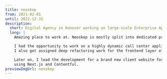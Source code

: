 ```yaml
---
title: neoskop
from: 2021-02-01
until: 2022-12-31
description:
  short: Digital Agency in Hanover working on large-scale Enterprise Applications
  long: |
    Amazing place to work at. Neoskop is mostly split into dedicated project teams that are very specialized in fulfilling their client's specific requirements.

    I had the opportunity to work on a highly dynamic call center application that was used to enrich existing client data. 
    I also got assigned deep refactoring work for the frontend layer of the entire application stack -- all built with Angular.

    Later on, I lead the development for a brand new client website forming a central entry point for the client's services and offerings 
    using Next.js and Contentful.
previewImgUrl: neoskop
---
```

